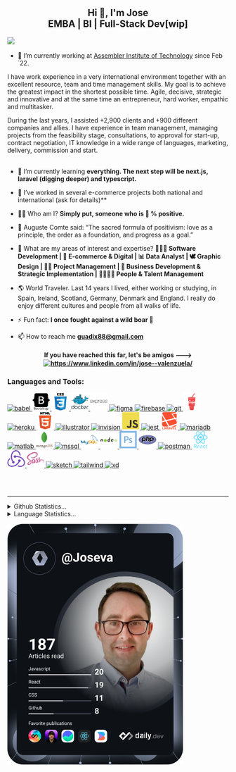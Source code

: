   <h2 align="center">Hi 👋, I'm Jose <br />EMBA | BI | Full-Stack Dev[wip]</h2>

<a href=""><img src="https://res.cloudinary.com/devrldmmc/image/upload/v1694194144/personal/Sin_ti%CC%81tulo-1.webp" width="1200" type="image"></a>

- 🔭 I’m currently working at [Assembler Institute of Technology](https://www.linkedin.com/school/assembler-institute-technology/) since Feb ´22.

I have work experience in a very international environment together with an excellent resource, team and time management skills. My goal is to achieve the greatest impact in the shortest possible time. Agile, decisive, strategic and innovative and at the same time an entrepreneur, hard worker, empathic and multitasker.

During the last years, I assisted +2,900 clients and +900 different companies and allies. I have experience in team management, managing projects from the feasibility stage, consultations, to approval for start-up, contract negotiation, IT knowledge in a wide range of languages, marketing, delivery, commission and start.
<br />
<br />
- 🌱 I’m currently learning **everything. The next step will be next.js, laravel (digging deeper) and typescript.**

- 👯 I’ve worked in several e-commerce projects both national and international (ask for details)**

- 🙋‍♂️ Who am I? **Simply put, someone who is 💯 % positive.**

- 📝 Auguste Comte said: “The sacred formula of positivism: love as a principle, the order as a foundation, and progress as a goal.”

- 💬 What are my areas of interest and expertise? **👨🏻‍🎤 Software Development | 🚀 E-commerce & Digital | 📊 Data Analyst | 🕊 Graphic Design | 👨‍⚖️ Project Management | 💼 Business Development & Strategic Implementation | 👨‍👩‍👧‍👦 People & Talent Management**

- 🌎 World Traveler. Last 14 years I lived, either working or studying, in Spain, Ireland, Scotland, Germany, Denmark and England. I really do enjoy different cultures and people from all walks of life.

- ⚡ Fun fact: **I once fought against a wild boar 🐗**

- 📫 How to reach me **guadix88@gmail.com**

<h4 align="center">If you have reached this far, let's be amigos  ---> <a href="https://linkedin.com/in/https://www.linkedin.com/in/jose--valenzuela/" target="blank"><img align="center" src="https://raw.githubusercontent.com/rahuldkjain/github-profile-readme-generator/master/src/images/icons/Social/linked-in-alt.svg" alt="https://www.linkedin.com/in/jose--valenzuela/" height="30" width="40" /></a></h4>


<h3 align="left">Languages and Tools:</h3>
<p align="left"> <a href="https://babeljs.io/" target="_blank" rel="noreferrer"> <img src="https://www.vectorlogo.zone/logos/babeljs/babeljs-icon.svg" alt="babel" width="40" height="40"/> </a> <a href="https://getbootstrap.com" target="_blank" rel="noreferrer"> <img src="https://raw.githubusercontent.com/devicons/devicon/master/icons/bootstrap/bootstrap-plain-wordmark.svg" alt="bootstrap" width="40" height="40"/> </a> <a href="https://www.w3schools.com/css/" target="_blank" rel="noreferrer"> <img src="https://raw.githubusercontent.com/devicons/devicon/master/icons/css3/css3-original-wordmark.svg" alt="css3" width="40" height="40"/> </a> <a href="https://www.docker.com/" target="_blank" rel="noreferrer"> <img src="https://raw.githubusercontent.com/devicons/devicon/master/icons/docker/docker-original-wordmark.svg" alt="docker" width="40" height="40"/> </a> <a href="https://expressjs.com" target="_blank" rel="noreferrer"> <img src="https://raw.githubusercontent.com/devicons/devicon/master/icons/express/express-original-wordmark.svg" alt="express" width="40" height="40"/> </a> <a href="https://www.figma.com/" target="_blank" rel="noreferrer"> <img src="https://www.vectorlogo.zone/logos/figma/figma-icon.svg" alt="figma" width="40" height="40"/> </a> <a href="https://firebase.google.com/" target="_blank" rel="noreferrer"> <img src="https://www.vectorlogo.zone/logos/firebase/firebase-icon.svg" alt="firebase" width="40" height="40"/> </a> <a href="https://git-scm.com/" target="_blank" rel="noreferrer"> <img src="https://www.vectorlogo.zone/logos/git-scm/git-scm-icon.svg" alt="git" width="40" height="40"/> </a> <a href="https://gulpjs.com" target="_blank" rel="noreferrer"> <img src="https://raw.githubusercontent.com/devicons/devicon/master/icons/gulp/gulp-plain.svg" alt="gulp" width="40" height="40"/> </a> <a href="https://heroku.com" target="_blank" rel="noreferrer"> <img src="https://www.vectorlogo.zone/logos/heroku/heroku-icon.svg" alt="heroku" width="40" height="40"/> </a> <a href="https://www.w3.org/html/" target="_blank" rel="noreferrer"> <img src="https://raw.githubusercontent.com/devicons/devicon/master/icons/html5/html5-original-wordmark.svg" alt="html5" width="40" height="40"/> </a> <a href="https://www.adobe.com/in/products/illustrator.html" target="_blank" rel="noreferrer"> <img src="https://www.vectorlogo.zone/logos/adobe_illustrator/adobe_illustrator-icon.svg" alt="illustrator" width="40" height="40"/> </a> <a href="https://www.invisionapp.com/" target="_blank" rel="noreferrer"> <img src="https://www.vectorlogo.zone/logos/invisionapp/invisionapp-icon.svg" alt="invision" width="40" height="40"/> </a> <a href="https://developer.mozilla.org/en-US/docs/Web/JavaScript" target="_blank" rel="noreferrer"> <img src="https://raw.githubusercontent.com/devicons/devicon/master/icons/javascript/javascript-original.svg" alt="javascript" width="40" height="40"/> </a> <a href="https://jestjs.io" target="_blank" rel="noreferrer"> <img src="https://www.vectorlogo.zone/logos/jestjsio/jestjsio-icon.svg" alt="jest" width="40" height="40"/> </a> <a href="https://laravel.com/" target="_blank" rel="noreferrer"> <img src="https://raw.githubusercontent.com/devicons/devicon/master/icons/laravel/laravel-plain-wordmark.svg" alt="laravel" width="40" height="40"/> </a> <a href="https://mariadb.org/" target="_blank" rel="noreferrer"> <img src="https://www.vectorlogo.zone/logos/mariadb/mariadb-icon.svg" alt="mariadb" width="40" height="40"/> </a> <a href="https://www.mathworks.com/" target="_blank" rel="noreferrer"> <img src="https://upload.wikimedia.org/wikipedia/commons/2/21/Matlab_Logo.png" alt="matlab" width="40" height="40"/> </a> <a href="https://www.mongodb.com/" target="_blank" rel="noreferrer"> <img src="https://raw.githubusercontent.com/devicons/devicon/master/icons/mongodb/mongodb-original-wordmark.svg" alt="mongodb" width="40" height="40"/> </a> <a href="https://www.microsoft.com/en-us/sql-server" target="_blank" rel="noreferrer"> <img src="https://www.svgrepo.com/show/303229/microsoft-sql-server-logo.svg" alt="mssql" width="40" height="40"/> </a> <a href="https://www.mysql.com/" target="_blank" rel="noreferrer"> <img src="https://raw.githubusercontent.com/devicons/devicon/master/icons/mysql/mysql-original-wordmark.svg" alt="mysql" width="40" height="40"/> </a> <a href="https://nodejs.org" target="_blank" rel="noreferrer"> <img src="https://raw.githubusercontent.com/devicons/devicon/master/icons/nodejs/nodejs-original-wordmark.svg" alt="nodejs" width="40" height="40"/> </a> <a href="https://www.photoshop.com/en" target="_blank" rel="noreferrer"> <img src="https://raw.githubusercontent.com/devicons/devicon/master/icons/photoshop/photoshop-line.svg" alt="photoshop" width="40" height="40"/> </a> <a href="https://www.php.net" target="_blank" rel="noreferrer"> <img src="https://raw.githubusercontent.com/devicons/devicon/master/icons/php/php-original.svg" alt="php" width="40" height="40"/> </a> <a href="https://postman.com" target="_blank" rel="noreferrer"> <img src="https://www.vectorlogo.zone/logos/getpostman/getpostman-icon.svg" alt="postman" width="40" height="40"/> </a> <a href="https://reactjs.org/" target="_blank" rel="noreferrer"> <img src="https://raw.githubusercontent.com/devicons/devicon/master/icons/react/react-original-wordmark.svg" alt="react" width="40" height="40"/> </a> <a href="https://redux.js.org" target="_blank" rel="noreferrer"> <img src="https://raw.githubusercontent.com/devicons/devicon/master/icons/redux/redux-original.svg" alt="redux" width="40" height="40"/> </a> <a href="https://sass-lang.com" target="_blank" rel="noreferrer"> <img src="https://raw.githubusercontent.com/devicons/devicon/master/icons/sass/sass-original.svg" alt="sass" width="40" height="40"/> </a> <a href="https://www.sketch.com/" target="_blank" rel="noreferrer"> <img src="https://www.vectorlogo.zone/logos/sketchapp/sketchapp-icon.svg" alt="sketch" width="40" height="40"/> </a> <a href="https://tailwindcss.com/" target="_blank" rel="noreferrer"> <img src="https://www.vectorlogo.zone/logos/tailwindcss/tailwindcss-icon.svg" alt="tailwind" width="40" height="40"/> </a> <a href="https://www.adobe.com/products/xd.html" target="_blank" rel="noreferrer"> <img src="https://cdn.worldvectorlogo.com/logos/adobe-xd.svg" alt="xd" width="40" height="40"/> </a> </p>

<br />
<br />

---
<details>
<summary>Github Statistics...</summary>
  <p align="center">
    <img align="center" src="https://github-readme-stats.vercel.app/api?username=jose1i1o&show_icons=true&locale=en" alt="jose1i1o" />
  </p>
  <p align="center">
    <img align="center" src="https://github-readme-streak-stats.herokuapp.com/?user=jose1i1o&" alt="jose1i1o" />
  </p>
</details>
<details>
<summary>Language Statistics...</summary>
  <p align="center">
    <img src="https://wakatime.com/share/@Jose1i1o/e2aa477e-4019-4816-8258-6dca086fdb95.svg" height="400"/>
  </p>
</details>

<a href="https://app.daily.dev/DailyDevTips"><img src="https://github.com/Jose1i1o/Jose1i1o/blob/main/devcard.svg" width="400" alt="Jose Valenzuela Dev Card"/></a>


[linkedin]: https://www.linkedin.com/in/jose--valenzuela/
